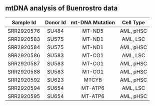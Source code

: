 ## mtDNA analysis of Buenrostro data ##

| Sample Id|Donor Id| mt-DNA Mutation | Cell Type|
|:--------:|:------:|:---------------:|:--------:|
|	SRR2920576 |SU484|	MT-ND5	|	AML, pHSC|
|	SRR2920583 |SU575|	MT-ND1  |	AML, LSC |
|	SRR2920584 |SU575|	MT-ND1	|	AML, pHSC|
|	SRR2920586 |SU583|	MT-CO1	|	AML, LSC |
|	SRR2920587 |SU583|	MT-CO1	|	AML, pHSC|
|	SRR2920588 |SU583|	MT-CO1  |	AML, pHSC|
|	SRR2920592 |SU623|	MTCYB	  |	AML, pHSC|
|	SRR2920594 |SU654|	MT-ATP6	|	AML, LSC |
|	SRR2920595 |SU654|	MT-ATP6	|	AML, pHSC|
